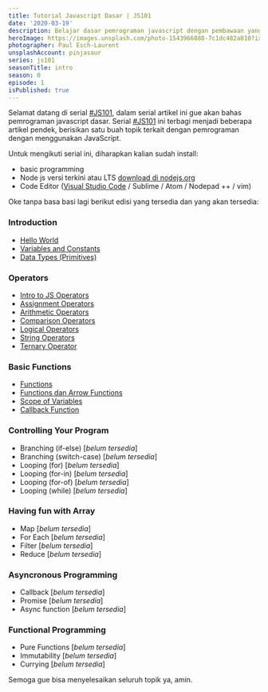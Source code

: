 ```yaml
---
title: Tutorial Javascript Dasar | JS101
date: '2020-03-19'
description: Belajar dasar pemrograman javascript dengan pembawaan yang singkat dan santai.
heroImage: https://images.unsplash.com/photo-1543966888-7c1dc482a810?ixlib=rb-1.2.1&ixid=eyJhcHBfaWQiOjEyMDd9&auto=format&fit=crop&w=1381&q=80
photographer: Paul Esch-Laurent
unsplashAccount: pinjasaur
series: js101
seasonTitle: intro
season: 0
episode: 1
isPublished: true
---
```


Selamat datang di serial [#JS101](/js101), dalam serial artikel ini gue akan bahas pemrograman javascript dasar. Serial [#JS101](/js101) ini terbagi menjadi beberapa artikel pendek, berisikan satu buah topik terkait dengan pemrograman dengan menggunakan JavaScript.

Untuk mengikuti serial ini, diharapkan kalian sudah install:

- basic programming
- Node js versi terkini atau LTS [download di nodejs.org ](https://nodejs.org/en/)
- Code Editor ([Visual Studio Code](https://code.visualstudio.com/) / Sublime / Atom / Nodepad ++ / vim)

Oke tanpa basa basi lagi berikut edisi yang tersedia dan yang akan tersedia:

### Introduction

- [Hello World](/js101/introduction/)
- [Variables and Constants](/js101/introduction/1-variables-constants/)
- [Data Types (Primitives)](/js101/introduction/2-data-types/)

### Operators

- [Intro to JS Operators](/js101/operators/)
- [Assignment Operators](/js101/operators/1-assignment-operators/)
- [Arithmetic Operators](/js101/operators/2-arithmetic-operators/)
- [Comparison Operators](/js101/operators/3-comparison-operators/)
- [Logical Operators](/js101/operators/4-logical-operators/)
- [String Operators](/js101/operators/5-string-operator/)
- [Ternary Operator](/js101/operators/6-ternary-operator/)

### Basic Functions

- [Functions](/js101/functions/)
- [Functions dan Arrow Functions](/js101/functions/1-arrow-function/)
- [Scope of Variables](/js101/functions/2-scope/)
- [Callback Function](/js101/functions/3-callback)

### Controlling Your Program

- Branching (if-else) [*belum tersedia*]
- Branching (switch-case) [*belum tersedia*]
- Looping (for) [*belum tersedia*]
- Looping (for-in) [*belum tersedia*]
- Looping (for-of) [*belum tersedia*]
- Looping (while) [*belum tersedia*]

### Having fun with Array

- Map [*belum tersedia*]
- For Each [*belum tersedia*]
- Filter [*belum tersedia*]
- Reduce [*belum tersedia*]

### Asyncronous Programming

- Callback [*belum tersedia*]
- Promise [*belum tersedia*]
- Async function [*belum tersedia*]

### Functional Programming

- Pure Functions [*belum tersedia*]
- Immutability [*belum tersedia*]
- Currying [*belum tersedia*]

Semoga gue bisa menyelesaikan seluruh topik ya, amin.
